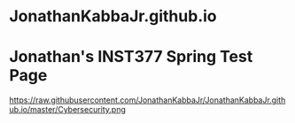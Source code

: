 # JonathanKabbaJr.github.io
<h1>Jonathan's INST377 Spring Test Page</h1>
    
https://raw.githubusercontent.com/JonathanKabbaJr/JonathanKabbaJr.github.io/master/Cybersecurity.png
